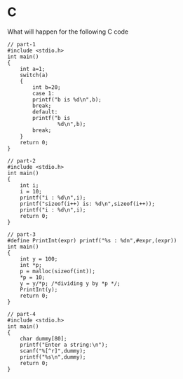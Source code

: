 # C
What will happen for the following C code

    // part-1
    #include <stdio.h>
    int main()
    {
        int a=1;
        switch(a)
        {
            int b=20;
            case 1:
            printf("b is %d\n",b);
            break;
            default:
            printf("b is
                    %d\n",b);
            break;
        }
        return 0;
    }
    
    // part-2
    #include <stdio.h>
    int main()
    {
        int i;
        i = 10;
        printf("i : %d\n",i);
        printf("sizeof(i++) is: %d\n",sizeof(i++));
        printf("i : %d\n",i);
        return 0;
    }

    // part-3
    #define PrintInt(expr) printf("%s : %dn",#expr,(expr))
    int main()
    {
        int y = 100;
        int *p;
        p = malloc(sizeof(int));
        *p = 10;
        y = y/*p; /*dividing y by *p */;
        PrintInt(y);
        return 0;
    }

    // part-4
    #include <stdio.h>
    int main()
    {
        char dummy[80];
        printf("Enter a string:\n");
        scanf("%[^r]",dummy);
        printf("%s\n",dummy);
        return 0;
    }

